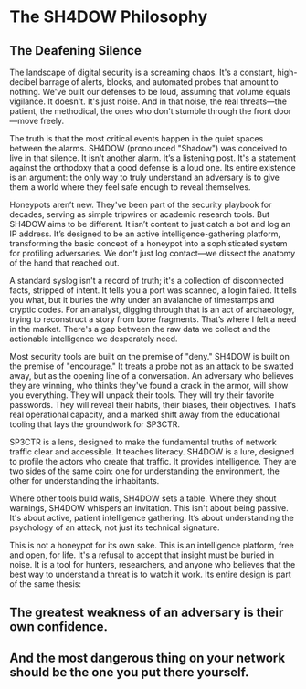 # The SH4DOW Philosophy
## The Deafening Silence


The landscape of digital security is a screaming chaos. It's a constant, high-decibel barrage of alerts, blocks, and automated probes that amount to nothing. We've built our defenses to be loud, assuming that volume equals vigilance. It doesn't. It's just noise. And in that noise, the real threats—the patient, the methodical, the ones who don't stumble through the front door—move freely.

The truth is that the most critical events happen in the quiet spaces between the alarms. SH4DOW (pronounced "Shadow") was conceived to live in that silence. It isn’t another alarm. It’s a listening post. It's a statement against the orthodoxy that a good defense is a loud one. Its entire existence is an argument: the only way to truly understand an adversary is to give them a world where they feel safe enough to reveal themselves.

Honeypots aren’t new. They've been part of the security playbook for decades, serving as simple tripwires or academic research tools. But SH4DOW aims to be different. It isn’t content to just catch a bot and log an IP address. It’s designed to be an active intelligence-gathering platform, transforming the basic concept of a honeypot into a sophisticated system for profiling adversaries. We don’t just log contact—we dissect the anatomy of the hand that reached out.

A standard syslog isn't a record of truth; it's a collection of disconnected facts, stripped of intent. It tells you a port was scanned, a login failed. It tells you what, but it buries the why under an avalanche of timestamps and cryptic codes. For an analyst, digging through that is an act of archaeology, trying to reconstruct a story from bone fragments. That’s where I felt a need in the market. There's a gap between the raw data we collect and the actionable intelligence we desperately need.

Most security tools are built on the premise of "deny." SH4DOW is built on the premise of "encourage." It treats a probe not as an attack to be swatted away, but as the opening line of a conversation. An adversary who believes they are winning, who thinks they've found a crack in the armor, will show you everything. They will unpack their tools. They will try their favorite passwords. They will reveal their habits, their biases, their objectives. That’s real operational capacity, and a marked shift away from the educational tooling that lays the groundwork for SP3CTR.

SP3CTR is a lens, designed to make the fundamental truths of network traffic clear and accessible. It teaches literacy. SH4DOW is a lure, designed to profile the actors who create that traffic. It provides intelligence. They are two sides of the same coin: one for understanding the environment, the other for understanding the inhabitants.

Where other tools build walls, SH4DOW sets a table. Where they shout warnings, SH4DOW whispers an invitation. This isn't about being passive. It's about active, patient intelligence gathering. It’s about understanding the psychology of an attack, not just its technical signature.

This is not a honeypot for its own sake. This is an intelligence platform, free and open, for life. It's a refusal to accept that insight must be buried in noise. It is a tool for hunters, researchers, and anyone who believes that the best way to understand a threat is to watch it work. Its entire design is part of the same thesis:

The greatest weakness of an adversary is their own confidence.
--
And the most dangerous thing on your network should be the one you put there yourself.
---

